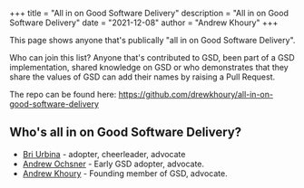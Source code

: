 +++
title = "All in on Good Software Delivery"
description = "All in on Good Software Delivery"
date = "2021-12-08"
author = "Andrew Khoury"
+++

This page shows anyone that's publically "all in on Good Software Delivery".

Who can join this list? Anyone that's contributed to GSD, been part of a GSD implementation, shared knowledge on GSD or who demonstrates that they share the values of GSD can add their names by raising a Pull Request.

The repo can be found here: https://github.com/drewkhoury/all-in-on-good-software-delivery

## Who's all in on Good Software Delivery?


- [Bri Urbina](www.linkedin.com/in/brianna-urbina-9711b312a/) - adopter, cheerleader, advocate
- [Andrew Ochsner](https://www.andyochsner.com) - Early GSD adopter, advocate.
- [Andrew Khoury](https://www.drewkhoury.com/drew/) - Founding member of GSD, advocate.
